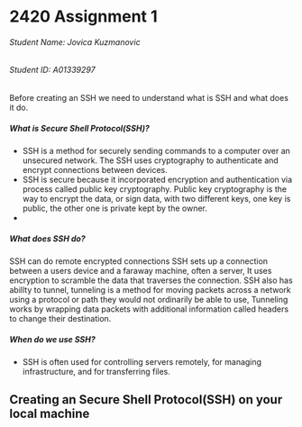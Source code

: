 # 2420 Assignment 1
###### Student Name: Jovica Kuzmanovic
###### Student ID: A01339297



Before creating an SSH we need to understand what is SSH and what does it do.

##### What is Secure Shell Protocol(SSH)?
- SSH is a method for securely sending commands to a computer over an unsecured network. The SSH uses cryptography to authenticate and encrypt connections between devices.
- SSH is secure because it incorporated encryption and authentication via process called public key cryptography. Public key cryptography is the way to encrypt the data, or sign data, with two different keys, one key is public, the other one is private kept by the owner.
- 
##### What does SSH do? 
SSH can do remote encrypted connections  SSH sets up a connection between a users device and a faraway machine, often a server, It uses encryption to scramble the data that traverses the connection.
SSH also has abillty to tunnel, tunneling is a method for moving packets across a network using a protocol or path they would not ordinarily be able to use, Tunneling works by wrapping data packets with additional information called headers to change their destination.

##### When do we use SSH?
- SSH is often used for controlling servers remotely, for managing infrastructure, and for transferring files.

## Creating an Secure Shell Protocol(SSH) on your local machine
